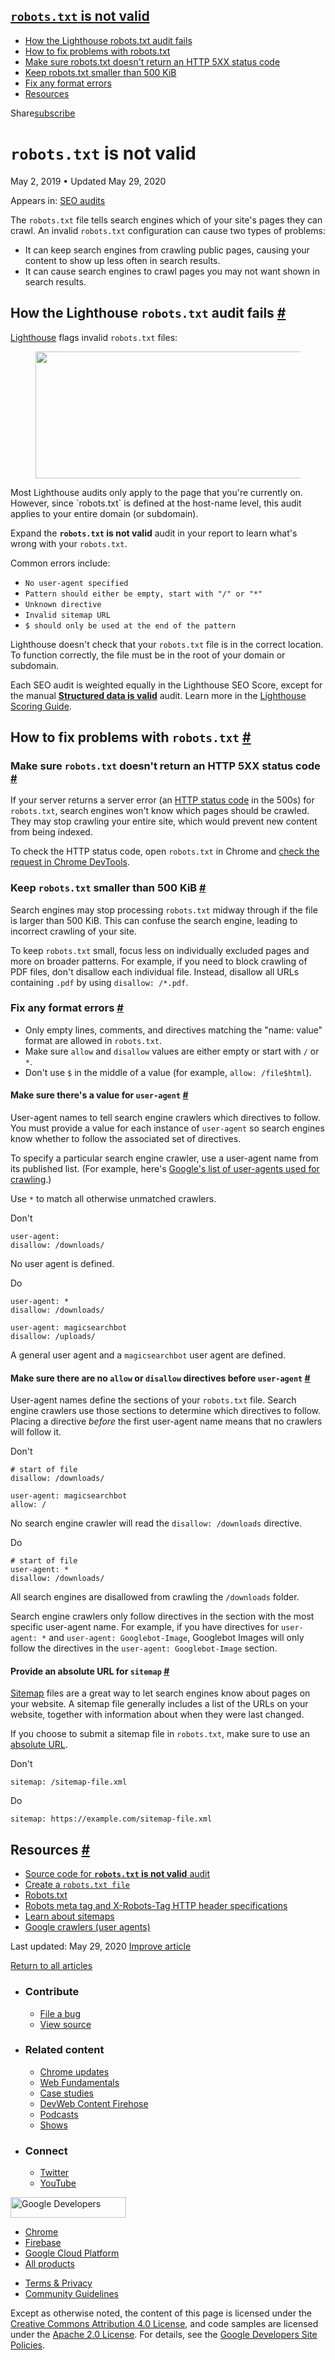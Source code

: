 





<a href="#lesscodegreaterrobots.txtlesscodegreater-is-not-valid" class="w-toc__header--link"><code>robots.txt</code> is not valid</a>
-------------------------------------------------------------------------------------------------------------------------------------

-   [How the Lighthouse robots.txt audit fails](#how-the-lighthouse-robots.txt-audit-fails)
-   [How to fix problems with robots.txt](#how-to-fix-problems-with-robots.txt)
-   [Make sure robots.txt doesn't return an HTTP 5XX status code](#make-sure-robots.txt-doesn't-return-an-http-5xx-status-code)
-   [Keep robots.txt smaller than 500 KiB](#keep-robots.txt-smaller-than-500-kib)
-   [Fix any format errors](#fix-any-format-errors)
-   [Resources](#resources)

Share<a href="/newsletter/" class="gc-analytics-event w-actions__fab w-actions__fab--subscribe"><span>subscribe</span></a>

`robots.txt` is not valid
=========================

May 2, 2019 <span class="w-author__separator">•</span> Updated May 29, 2020

<span class="w-post-signpost__title">Appears in:</span> <a href="/lighthouse-seo" class="w-post-signpost__link">SEO audits</a>

The `robots.txt` file tells search engines which of your site's pages they can crawl. An invalid `robots.txt` configuration can cause two types of problems:

-   It can keep search engines from crawling public pages, causing your content to show up less often in search results.
-   It can cause search engines to crawl pages you may not want shown in search results.

How the Lighthouse `robots.txt` audit fails <a href="#how-the-lighthouse-robots.txt-audit-fails" class="w-headline-link">#</a>
------------------------------------------------------------------------------------------------------------------------------

[Lighthouse](https://developers.google.com/web/tools/lighthouse/) flags invalid `robots.txt` files:

<figure><img src="https://web-dev.imgix.net/image/tcFciHGuF3MxnTr1y5ue01OGLBn2/X29ztochZPiUVwPo2rg3.png?auto=format" class="w-screenshot w-screenshot" sizes="(min-width: 800px) 800px, calc(100vw - 48px)" srcset="https://web-dev.imgix.net/image/tcFciHGuF3MxnTr1y5ue01OGLBn2/X29ztochZPiUVwPo2rg3.png?auto=format&amp;w=200 200w, https://web-dev.imgix.net/image/tcFciHGuF3MxnTr1y5ue01OGLBn2/X29ztochZPiUVwPo2rg3.png?auto=format&amp;w=228 228w, https://web-dev.imgix.net/image/tcFciHGuF3MxnTr1y5ue01OGLBn2/X29ztochZPiUVwPo2rg3.png?auto=format&amp;w=260 260w, https://web-dev.imgix.net/image/tcFciHGuF3MxnTr1y5ue01OGLBn2/X29ztochZPiUVwPo2rg3.png?auto=format&amp;w=296 296w, https://web-dev.imgix.net/image/tcFciHGuF3MxnTr1y5ue01OGLBn2/X29ztochZPiUVwPo2rg3.png?auto=format&amp;w=338 338w, https://web-dev.imgix.net/image/tcFciHGuF3MxnTr1y5ue01OGLBn2/X29ztochZPiUVwPo2rg3.png?auto=format&amp;w=385 385w, https://web-dev.imgix.net/image/tcFciHGuF3MxnTr1y5ue01OGLBn2/X29ztochZPiUVwPo2rg3.png?auto=format&amp;w=439 439w, https://web-dev.imgix.net/image/tcFciHGuF3MxnTr1y5ue01OGLBn2/X29ztochZPiUVwPo2rg3.png?auto=format&amp;w=500 500w, https://web-dev.imgix.net/image/tcFciHGuF3MxnTr1y5ue01OGLBn2/X29ztochZPiUVwPo2rg3.png?auto=format&amp;w=571 571w, https://web-dev.imgix.net/image/tcFciHGuF3MxnTr1y5ue01OGLBn2/X29ztochZPiUVwPo2rg3.png?auto=format&amp;w=650 650w, https://web-dev.imgix.net/image/tcFciHGuF3MxnTr1y5ue01OGLBn2/X29ztochZPiUVwPo2rg3.png?auto=format&amp;w=741 741w, https://web-dev.imgix.net/image/tcFciHGuF3MxnTr1y5ue01OGLBn2/X29ztochZPiUVwPo2rg3.png?auto=format&amp;w=845 845w, https://web-dev.imgix.net/image/tcFciHGuF3MxnTr1y5ue01OGLBn2/X29ztochZPiUVwPo2rg3.png?auto=format&amp;w=964 964w, https://web-dev.imgix.net/image/tcFciHGuF3MxnTr1y5ue01OGLBn2/X29ztochZPiUVwPo2rg3.png?auto=format&amp;w=1098 1098w, https://web-dev.imgix.net/image/tcFciHGuF3MxnTr1y5ue01OGLBn2/X29ztochZPiUVwPo2rg3.png?auto=format&amp;w=1252 1252w, https://web-dev.imgix.net/image/tcFciHGuF3MxnTr1y5ue01OGLBn2/X29ztochZPiUVwPo2rg3.png?auto=format&amp;w=1428 1428w, https://web-dev.imgix.net/image/tcFciHGuF3MxnTr1y5ue01OGLBn2/X29ztochZPiUVwPo2rg3.png?auto=format&amp;w=1600 1600w" width="800" height="203" /></figure>Most Lighthouse audits only apply to the page that you're currently on. However, since `robots.txt` is defined at the host-name level, this audit applies to your entire domain (or subdomain).

Expand the **`robots.txt` is not valid** audit in your report to learn what's wrong with your `robots.txt`.

Common errors include:

-   `No user-agent specified`
-   `Pattern should either be empty, start with "/" or "*"`
-   `Unknown directive`
-   `Invalid sitemap URL`
-   `$ should only be used at the end of the pattern`

Lighthouse doesn't check that your `robots.txt` file is in the correct location. To function correctly, the file must be in the root of your domain or subdomain.

Each SEO audit is weighted equally in the Lighthouse SEO Score, except for the manual **[Structured data is valid](/structured-data)** audit. Learn more in the [Lighthouse Scoring Guide](https://developers.google.com/web/tools/lighthouse/v3/scoring).

How to fix problems with `robots.txt` <a href="#how-to-fix-problems-with-robots.txt" class="w-headline-link">#</a>
------------------------------------------------------------------------------------------------------------------

### Make sure `robots.txt` doesn't return an HTTP 5XX status code <a href="#make-sure-robots.txt-doesn&#39;t-return-an-http-5xx-status-code" class="w-headline-link">#</a>

If your server returns a server error (an [HTTP status code](/http-status-code) in the 500s) for `robots.txt`, search engines won't know which pages should be crawled. They may stop crawling your entire site, which would prevent new content from being indexed.

To check the HTTP status code, open `robots.txt` in Chrome and [check the request in Chrome DevTools](https://developers.google.com/web/tools/chrome-devtools/network/reference#analyze).

### Keep `robots.txt` smaller than 500 KiB <a href="#keep-robots.txt-smaller-than-500-kib" class="w-headline-link">#</a>

Search engines may stop processing `robots.txt` midway through if the file is larger than 500 KiB. This can confuse the search engine, leading to incorrect crawling of your site.

To keep `robots.txt` small, focus less on individually excluded pages and more on broader patterns. For example, if you need to block crawling of PDF files, don't disallow each individual file. Instead, disallow all URLs containing `.pdf` by using `disallow: /*.pdf`.

### Fix any format errors <a href="#fix-any-format-errors" class="w-headline-link">#</a>

-   Only empty lines, comments, and directives matching the "name: value" format are allowed in `robots.txt`.
-   Make sure `allow` and `disallow` values are either empty or start with `/` or `*`.
-   Don't use `$` in the middle of a value (for example, `allow: /file$html`).

#### Make sure there's a value for `user-agent` <a href="#make-sure-there&#39;s-a-value-for-user-agent" class="w-headline-link">#</a>

User-agent names to tell search engine crawlers which directives to follow. You must provide a value for each instance of `user-agent` so search engines know whether to follow the associated set of directives.

To specify a particular search engine crawler, use a user-agent name from its published list. (For example, here's [Google's list of user-agents used for crawling](https://support.google.com/webmasters/answer/1061943).)

Use `*` to match all otherwise unmatched crawlers.

Don't

    user-agent:
    disallow: /downloads/

No user agent is defined.

Do

    user-agent: *
    disallow: /downloads/

    user-agent: magicsearchbot
    disallow: /uploads/

A general user agent and a `magicsearchbot` user agent are defined.

#### Make sure there are no `allow` or `disallow` directives before `user-agent` <a href="#make-sure-there-are-no-allow-or-disallow-directives-before-user-agent" class="w-headline-link">#</a>

User-agent names define the sections of your `robots.txt` file. Search engine crawlers use those sections to determine which directives to follow. Placing a directive *before* the first user-agent name means that no crawlers will follow it.

Don't

    # start of file
    disallow: /downloads/

    user-agent: magicsearchbot
    allow: /

No search engine crawler will read the `disallow: /downloads` directive.

Do

    # start of file
    user-agent: *
    disallow: /downloads/

All search engines are disallowed from crawling the `/downloads` folder.

Search engine crawlers only follow directives in the section with the most specific user-agent name. For example, if you have directives for `user-agent: *` and `user-agent: Googlebot-Image`, Googlebot Images will only follow the directives in the `user-agent: Googlebot-Image` section.

#### Provide an absolute URL for `sitemap` <a href="#provide-an-absolute-url-for-sitemap" class="w-headline-link">#</a>

[Sitemap](https://support.google.com/webmasters/answer/156184) files are a great way to let search engines know about pages on your website. A sitemap file generally includes a list of the URLs on your website, together with information about when they were last changed.

If you choose to submit a sitemap file in `robots.txt`, make sure to use an [absolute URL](https://tools.ietf.org/html/rfc3986#page-27).

Don't

    sitemap: /sitemap-file.xml

Do

    sitemap: https://example.com/sitemap-file.xml

Resources <a href="#resources" class="w-headline-link">#</a>
------------------------------------------------------------

-   [Source code for **`robots.txt` is not valid** audit](https://github.com/GoogleChrome/lighthouse/blob/master/lighthouse-core/audits/seo/robots-txt.js)
-   [Create a `robots.txt file`](https://support.google.com/webmasters/answer/6062596)
-   [Robots.txt](https://moz.com/learn/seo/robotstxt)
-   [Robots meta tag and X-Robots-Tag HTTP header specifications](https://developers.google.com/search/reference/robots_meta_tag)
-   [Learn about sitemaps](https://support.google.com/webmasters/answer/156184)
-   [Google crawlers (user agents)](https://support.google.com/webmasters/answer/1061943)

<span class="w-mr--sm">Last updated: May 29, 2020 </span>[Improve article](https://github.com/GoogleChrome/web.dev/blob/master/src/site/content/en/lighthouse-seo/robots-txt/index.md)

<a href="/lighthouse-seo" class="gc-analytics-event w-article-navigation__link w-article-navigation__link--back w-article-navigation__link--single">Return to all articles</a>

-   ### Contribute

    -   <a href="https://github.com/GoogleChrome/web.dev/issues/new?assignees=&amp;labels=bug&amp;template=bug_report.md&amp;title=" class="w-footer__linkbox-link">File a bug</a>
    -   <a href="https://github.com/googlechrome/web.dev" class="w-footer__linkbox-link">View source</a>

-   ### Related content

    -   <a href="https://blog.chromium.org/" class="w-footer__linkbox-link">Chrome updates</a>
    -   <a href="https://developers.google.com/web/" class="w-footer__linkbox-link">Web Fundamentals</a>
    -   <a href="https://developers.google.com/web/showcase/" class="w-footer__linkbox-link">Case studies</a>
    -   <a href="https://devwebfeed.appspot.com/" class="w-footer__linkbox-link">DevWeb Content Firehose</a>
    -   <a href="/podcasts/" class="w-footer__linkbox-link">Podcasts</a>
    -   <a href="/shows/" class="w-footer__linkbox-link">Shows</a>

-   ### Connect

    -   <a href="https://www.twitter.com/ChromiumDev" class="w-footer__linkbox-link">Twitter</a>
    -   <a href="https://www.youtube.com/user/ChromeDevelopers" class="w-footer__linkbox-link">YouTube</a>

<a href="https://developers.google.com/" class="w-footer__utility-logo-link"><img src="/images/lockup-color.png" alt="Google Developers" class="w-footer__utility-logo" width="185" height="33" /></a>

-   <a href="https://developer.chrome.com/" class="w-footer__utility-link">Chrome</a>
-   <a href="https://firebase.google.com/" class="w-footer__utility-link">Firebase</a>
-   <a href="https://cloud.google.com/" class="w-footer__utility-link">Google Cloud Platform</a>
-   <a href="https://developers.google.com/products" class="w-footer__utility-link">All products</a>

<!-- -->

-   <a href="https://policies.google.com/" class="w-footer__utility-link">Terms &amp; Privacy</a>
-   <a href="/community-guidelines/" class="w-footer__utility-link">Community Guidelines</a>

Except as otherwise noted, the content of this page is licensed under the [Creative Commons Attribution 4.0 License](https://creativecommons.org/licenses/by/4.0/), and code samples are licensed under the [Apache 2.0 License](https://www.apache.org/licenses/LICENSE-2.0). For details, see the [Google Developers Site Policies](https://developers.google.com/terms/site-policies).
